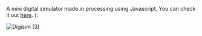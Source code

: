 A mini digital simulator made in processing using Javascript, You can check it out [here](https://www.khanacademy.org/computer-programming/digital-logic-simulator-unfinished/4724821477343232).
(:

![Digisim (3)](https://user-images.githubusercontent.com/116943667/225312301-6417131e-3c16-415e-9f65-94544b3f01d4.png)
